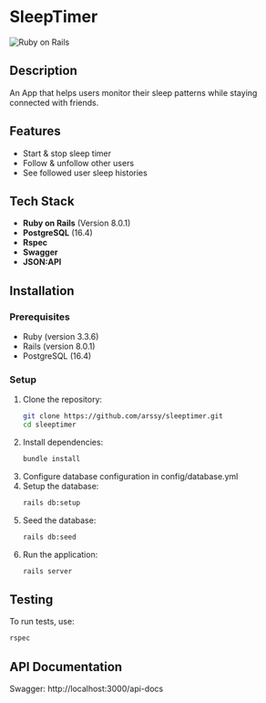 # SleepTimer

![Ruby on Rails](https://img.shields.io/badge/Ruby%20on%20Rails-%23CC0000.svg?style=for-the-badge&logo=ruby-on-rails&logoColor=white)

## Description
An App that helps users monitor their sleep patterns while staying connected with friends.

## Features
- Start & stop sleep timer
- Follow & unfollow other users
- See followed user sleep histories

## Tech Stack
- **Ruby on Rails** (Version 8.0.1)
- **PostgreSQL** (16.4)
- **Rspec**
- **Swagger**
- **JSON:API**

## Installation

### Prerequisites
- Ruby (version 3.3.6)
- Rails (version 8.0.1)
- PostgreSQL (16.4)

### Setup
1. Clone the repository:
   ```sh
   git clone https://github.com/arssy/sleeptimer.git
   cd sleeptimer
   ```
2. Install dependencies:
   ```sh
   bundle install
   ```
3. Configure database configuration in config/database.yml
4. Setup the database:
   ```sh
   rails db:setup
   ```
5. Seed the database:
   ```sh
   rails db:seed
   ```
6. Run the application:
   ```sh
   rails server
   ```

## Testing
To run tests, use:
```sh
rspec
```

## API Documentation
Swagger: http://localhost:3000/api-docs